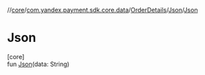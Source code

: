 //[core](../../../../index.md)/[com.yandex.payment.sdk.core.data](../../index.md)/[OrderDetails](../index.md)/[Json](index.md)/[Json](-json.md)

# Json

[core]\
fun [Json](-json.md)(data: String)
